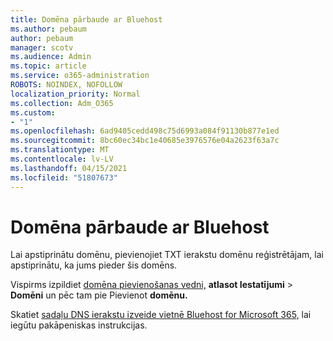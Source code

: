 ```yaml
---
title: Domēna pārbaude ar Bluehost
ms.author: pebaum
author: pebaum
manager: scotv
ms.audience: Admin
ms.topic: article
ms.service: o365-administration
ROBOTS: NOINDEX, NOFOLLOW
localization_priority: Normal
ms.collection: Adm_O365
ms.custom:
- "1"
ms.openlocfilehash: 6ad9405cedd498c75d6993a084f91130b877e1ed
ms.sourcegitcommit: 8bc60ec34bc1e40685e3976576e04a2623f63a7c
ms.translationtype: MT
ms.contentlocale: lv-LV
ms.lasthandoff: 04/15/2021
ms.locfileid: "51807673"
---
```

# <a name="verify-your-domain-with-bluehost"></a>Domēna pārbaude ar Bluehost

Lai apstiprinātu domēnu, pievienojiet TXT ierakstu domēnu reģistrētājam, lai apstiprinātu, ka jums pieder šis domēns. 

Vispirms izpildiet [domēna pievienošanas vedni,](https://admin.microsoft.com/Adminportal#/Domains) **atlasot Iestatījumi** \> **Domēni** un pēc tam pie Pievienot **domēnu.**
  
Skatiet [sadaļu DNS ierakstu izveide vietnē Bluehost for Microsoft 365,](https://docs.microsoft.com/microsoft-365/admin/dns/create-dns-records-at-bluehost) lai iegūtu pakāpeniskas instrukcijas.